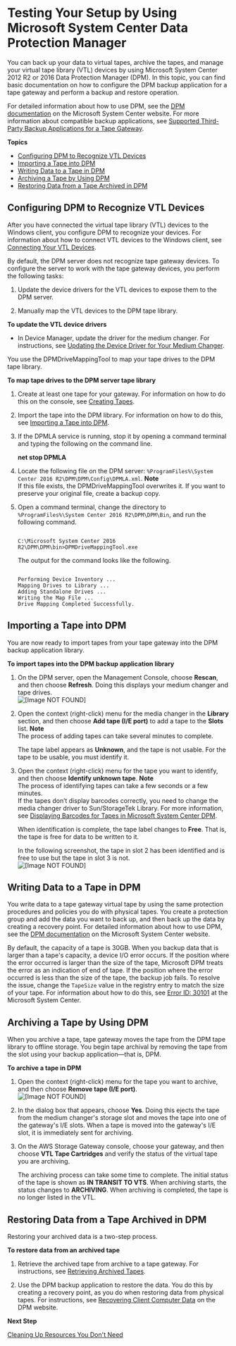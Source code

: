 # Testing Your Setup by Using Microsoft System Center Data Protection Manager<a name="backup-DPM"></a>

You can back up your data to virtual tapes, archive the tapes, and manage your virtual tape library \(VTL\) devices by using Microsoft System Center 2012 R2 or 2016 Data Protection Manager \(DPM\)\. In this topic, you can find basic documentation on how to configure the DPM backup application for a tape gateway and perform a backup and restore operation\. 

For detailed information about how to use DPM, see the [DPM documentation](http://technet.microsoft.com/en-us/library/hh758173.aspx) on the Microsoft System Center website\. For more information about compatible backup applications, see [Supported Third\-Party Backup Applications for a Tape Gateway](Requirements.md#requirements-backup-sw-for-vtl)\.

**Topics**
+ [Configuring DPM to Recognize VTL Devices](#dpm-configure-software)
+ [Importing a Tape into DPM](#dpm-Import-tapes)
+ [Writing Data to a Tape in DPM](#dpm-write-data-to-tape)
+ [Archiving a Tape by Using DPM](#dpm-archive-tape)
+ [Restoring Data from a Tape Archived in DPM](#dpm-restore-tape)

## Configuring DPM to Recognize VTL Devices<a name="dpm-configure-software"></a>

After you have connected the virtual tape library \(VTL\) devices to the Windows client, you configure DPM to recognize your devices\. For information about how to connect VTL devices to the Windows client, see [Connecting Your VTL Devices](GettingStarted-create-tape-gateway.md#GettingStartedAccessTapesVTL)\.

By default, the DPM server does not recognize tape gateway devices\. To configure the server to work with the tape gateway devices, you perform the following tasks:

1. Update the device drivers for the VTL devices to expose them to the DPM server\.

1. Manually map the VTL devices to the DPM tape library\.

**To update the VTL device drivers**
+ In Device Manager, update the driver for the medium changer\. For instructions, see [Updating the Device Driver for Your Medium Changer](resource_vtl-devices.md#update-vtl-device-driver)\.

You use the DPMDriveMappingTool to map your tape drives to the DPM tape library\.

**To map tape drives to the DPM server tape library**

1. Create at least one tape for your gateway\. For information on how to do this on the console, see [Creating Tapes](GettingStartedCreateTapes.md)\.

1. Import the tape into the DPM library\. For information on how to do this, see [Importing a Tape into DPM](#dpm-Import-tapes)\.

1. If the DPMLA service is running, stop it by opening a command terminal and typing the following on the command line\.

   **net stop DPMLA**

1. Locate the following file on the DPM server: `%ProgramFiles%\System Center 2016 R2\DPM\DPM\Config\DPMLA.xml`\.
**Note**  
If this file exists, the DPMDriveMappingTool overwrites it\. If you want to preserve your original file, create a backup copy\.

1. Open a command terminal, change the directory to `%ProgramFiles%\System Center 2016 R2\DPM\DPM\Bin`, and run the following command\.

   ```
                           
   C:\Microsoft System Center 2016 R2\DPM\DPM\bin>DPMDriveMappingTool.exe
   ```

    The output for the command looks like the following\.

   ```
                          
   Performing Device Inventory ...
   Mapping Drives to Library ...
   Adding Standalone Drives ...
   Writing the Map File ...
   Drive Mapping Completed Successfully.
   ```

## Importing a Tape into DPM<a name="dpm-Import-tapes"></a>

You are now ready to import tapes from your tape gateway into the DPM backup application library\.

**To import tapes into the DPM backup application library**

1. On the DPM server, open the Management Console, choose **Rescan**, and then choose **Refresh**\. Doing this displays your medium changer and tape drives\.  
![\[Image NOT FOUND\]](http://docs.aws.amazon.com/storagegateway/latest/userguide/images/DPM_Management_Console.png)

1. Open the context \(right\-click\) menu for the media changer in the **Library** section, and then choose **Add tape \(I/E port\)** to add a tape to the **Slots** list\.
**Note**  
The process of adding tapes can take several minutes to complete\.

   The tape label appears as **Unknown**, and the tape is not usable\. For the tape to be usable, you must identify it\.

1. Open the context \(right\-click\) menu for the tape you want to identify, and then choose **Identify unknown tape**\. 
**Note**  
The process of identifying tapes can take a few seconds or a few minutes\.  
If the tapes don’t display barcodes correctly, you need to change the media changer driver to Sun/StorageTek Library\. For more information, see [Displaying Barcodes for Tapes in Microsoft System Center DPM](resource_vtl-devices.md#enable-barcode)\.

   When identification is complete, the tape label changes to **Free**\. That is, the tape is free for data to be written to it\. 

   In the following screenshot, the tape in slot 2 has been identified and is free to use but the tape in slot 3 is not\.  
![\[Image NOT FOUND\]](http://docs.aws.amazon.com/storagegateway/latest/userguide/images/DPM_Tapes.png)

## Writing Data to a Tape in DPM<a name="dpm-write-data-to-tape"></a>

You write data to a tape gateway virtual tape by using the same protection procedures and policies you do with physical tapes\. You create a protection group and add the data you want to back up, and then back up the data by creating a recovery point\. For detailed information about how to use DPM, see the [DPM documentation](http://technet.microsoft.com/en-us/library/jj628070.aspx) on the Microsoft System Center website\.

By default, the capacity of a tape is 30GB\. When you backup data that is larger than a tape's capacity, a device I/O error occurs\. If the position where the error occurred is larger than the size of the tape, Microsoft DPM treats the error as an indication of end of tape\. If the position where the error occurred is less than the size of the tape, the backup job fails\. To resolve the issue, change the `TapeSize` value in the registry entry to match the size of your tape\. For information about how to do this, see [Error ID: 30101](https://technet.microsoft.com/en-us/library/ff634181.aspx) at the Microsoft System Center\.

## Archiving a Tape by Using DPM<a name="dpm-archive-tape"></a>

When you archive a tape, tape gateway moves the tape from the DPM tape library to offline storage\. You begin tape archival by removing the tape from the slot using your backup application—that is, DPM\.

**To archive a tape in DPM**

1. Open the context \(right\-click\) menu for the tape you want to archive, and then choose **Remove tape \(I/E port\)**\.  
![\[Image NOT FOUND\]](http://docs.aws.amazon.com/storagegateway/latest/userguide/images/DPM_RemoveTape.png)

1. In the dialog box that appears, choose **Yes**\. Doing this ejects the tape from the medium changer's storage slot and moves the tape into one of the gateway's I/E slots\. When a tape is moved into the gateway's I/E slot, it is immediately sent for archiving\.

1. On the AWS Storage Gateway console, choose your gateway, and then choose **VTL Tape Cartridges** and verify the status of the virtual tape you are archiving\. 

   The archiving process can take some time to complete\. The initial status of the tape is shown as **IN TRANSIT TO VTS**\. When archiving starts, the status changes to **ARCHIVING**\. When archiving is completed, the tape is no longer listed in the VTL\.

## Restoring Data from a Tape Archived in DPM<a name="dpm-restore-tape"></a>

Restoring your archived data is a two\-step process\.

**To restore data from an archived tape**

1. Retrieve the archived tape from archive to a tape gateway\. For instructions, see [Retrieving Archived Tapes](managing-gateway-vtl.md#retrieving-archived-tapes-vtl)\.

1. Use the DPM backup application to restore the data\. You do this by creating a recovery point, as you do when restoring data from physical tapes\. For instructions, see [Recovering Client Computer Data](http://technet.microsoft.com/en-us/library/hh757887.aspx) on the DPM website\.

**Next Step**

[Cleaning Up Resources You Don't Need](GettingStartedWhatsNextStep3-vtl.md#cleanup-vtl)